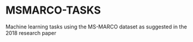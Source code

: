# MSMARCO-TASKS
Machine learning tasks using the MS-MARCO dataset as suggested in the 2018 research paper

